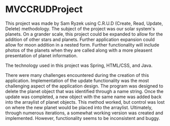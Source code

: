 # MVCCRUDProject
This project was made by Sam Ryzek using C.R.U.D (Create, Read, Update, Delete) methodology. The subject of the project was our solar system's planets. On a grander scale, this project could be expanded to allow for the addition of other stars and planets. Further application expansion could allow for moon addition in a nested form. Further functionality will include photos of the planets when they are called along with a more pleasent presentation of planet information.

The technology used in this project was Spring, HTML/CSS, and Java. 

There were many challenges encountered during the creation of this application. Implementation of the update functionality was the most challenging aspect of the application design. The program was designed to delete the planet object that was identified through a name string. Once the update was completed, a new object with the same name was added back into the arraylist of planet objects. This method worked, but control was lost on where the new planet would be placed into the arraylist. Ultimately, through numerous iterations, a somewhat working version was created and implemented. However, functionality seems to be inconsistent and buggy.  
